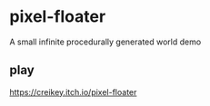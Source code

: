 # pixel-floater
A small infinite procedurally generated world demo

## play
https://creikey.itch.io/pixel-floater

